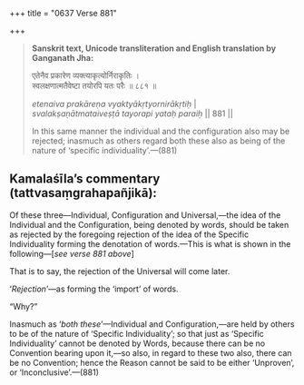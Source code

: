 +++
title = "0637 Verse 881"

+++
> **Sanskrit text, Unicode transliteration and English translation by Ganganath Jha:** 
>
> एतेनैव प्रकारेण व्यक्त्याकृत्योर्निराकृतिः ।  
> स्वलक्षणात्मतैवेष्टा तयोरपि यतः परैः ॥ ८८१ ॥ 
>
> *etenaiva prakāreṇa vyaktyākṛtyornirākṛtiḥ* \|  
> *svalakṣaṇātmataiveṣṭā tayorapi yataḥ paraiḥ* \|\| 881 \|\| 
>
> In this same manner the individual and the configuration also may be rejected; inasmuch as others regard both these also as being of the nature of ‘specific individuality’.—(881)



## Kamalaśīla’s commentary (tattvasaṃgrahapañjikā):

Of these three—Individual, Configuration and Universal,—the idea of the Individual and the Configuration, being denoted by words, should be taken as rejected by the foregoing rejection of the idea of the Specific Individuality forming the denotation of words.—This is what is shown in the following—[*see verse 881 above*]

That is to say, the rejection of the Universal will come later.

‘*Rejection*’—as forming the ‘import’ of words.

“Why?”

Inasmuch as ‘*both these*’—Individual and Configuration,—are held by others to be of the nature of ‘Specific Individuality’; so that just as ‘Specific Individuality’ cannot be denoted by Words, because there can be no Convention bearing upon it,—so also, in regard to these two also, there can be no Convention; hence the Reason cannot be said to be either ‘Unproven’, or ‘Inconclusive’.—(881)



